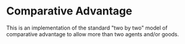 # Comparative Advantage

This is an implementation of the standard "two by two" model of comparative
advantage to allow more than two agents and/or goods.
